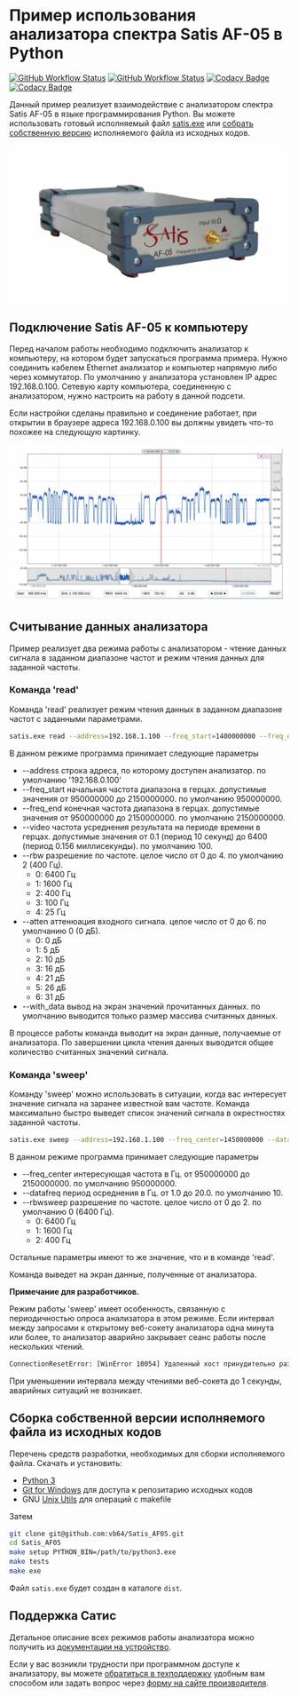 # Пример использования анализатора спектра Satis AF-05 в Python
[![GitHub Workflow Status](https://img.shields.io/github/workflow/status/vb64/Satis_AF05/satis%20pep257?label=Pep257&style=plastic)](https://github.com/vb64/Satis_AF05/actions?query=workflow%3A%22satis+pep257%22)
[![GitHub Workflow Status](https://img.shields.io/github/workflow/status/vb64/Satis_AF05/satis%20tests?label=Python%203.6%203.7%203.8%203.9%203.10&style=plastic)](https://github.com/vb64/Satis_AF05/actions?query=workflow%3A%22satis+tests%22)
[![Codacy Badge](https://app.codacy.com/project/badge/Grade/df385d9214b94778b22c630c7d4baefa)](https://www.codacy.com/gh/vb64/Satis_AF05/dashboard?utm_source=github.com&amp;utm_medium=referral&amp;utm_content=vb64/Satis_AF05&amp;utm_campaign=Badge_Grade)
[![Codacy Badge](https://app.codacy.com/project/badge/Coverage/df385d9214b94778b22c630c7d4baefa)](https://www.codacy.com/gh/vb64/Satis_AF05/dashboard?utm_source=github.com&utm_medium=referral&utm_content=vb64/Satis_AF05&utm_campaign=Badge_Coverage)

Данный пример реализует взаимодействие с анализатором спектра Satis AF-05 в языке программирования Python.
Вы можете использовать готовый исполняемый файл [satis.exe](https://github.com/vb64/Satis_AF05/releases/tag/ver.1.1) или [собрать собственную версию](https://github.com/vb64/Satis_AF05#%D1%81%D0%B1%D0%BE%D1%80%D0%BA%D0%B0-%D1%81%D0%BE%D0%B1%D1%81%D1%82%D0%B2%D0%B5%D0%BD%D0%BD%D0%BE%D0%B9-%D0%B2%D0%B5%D1%80%D1%81%D0%B8%D0%B8-%D0%B8%D1%81%D0%BF%D0%BE%D0%BB%D0%BD%D1%8F%D0%B5%D0%BC%D0%BE%D0%B3%D0%BE-%D1%84%D0%B0%D0%B9%D0%BB%D0%B0-%D0%B8%D0%B7-%D0%B8%D1%81%D1%85%D0%BE%D0%B4%D0%BD%D1%8B%D1%85-%D0%BA%D0%BE%D0%B4%D0%BE%D0%B2) исполняемого файла из исходных кодов.

[![Satis AF-05](/img/device.jpg)](http://www.satis-tl.ru/products/oborudovanie-sistem-upravleniya-i-kontrolya-setey-sputnikovoy-svyazi/analizator-chastotnyy-af-4/)

## Подключение Satis AF-05 к компьютеру

Перед началом работы необходимо подключить анализатор к компьютеру, на котором будет запускаться программа примера.
Нужно соединить кабелем Ethernet анализатор и компьютер напрямую либо через коммутатор.
По умолчанию у анализатора установлен IP адрес 192.168.0.100. Сетевую карту компьютера, соединенную с анализатором, нужно настроить на работу в данной подсети.

Если настройки сделаны правильно и соединение работает, при открытии в браузере адреса 192.168.0.100 вы должны увидеть что-то похожее на следующую картинку.

![Веб-интерфейс](/img/browser.jpg)

## Считывание данных анализатора

Пример реализует два режима работы с анализатором - чтение данных сигнала в заданном диапазоне частот и режим чтения данных для заданной частоты.

### Команда 'read'

Команда 'read' реализует режим чтения данных в заданном диапазоне частот с заданными параметрами.

```bash
satis.exe read --address=192.168.1.100 --freq_start=1400000000 --freq_end=1400330000 --video=50 --rbw=0 --atten=0 --with_data
```

В данном режиме программа принимает следующие параметры

-   --address строка адреса, по которому доступен анализатор. по умолчанию '192.168.0.100'
-   --freq_start начальная частота диапазона в герцах. допустимые значения от 950000000 до 2150000000. по умолчанию 950000000.
-   --freq_end конечная частота диапазона в герцах. допустимые значения от 950000000 до 2150000000. по умолчанию 2150000000.
-   --video частота усреднения результата на периоде времени в герцах. допустимые значения от 0.1 (период 10 секунд) до 6400 (период 0.156 миллисекунды). по умолчанию 100.
-   --rbw разрешение по частоте. целое число от 0 до 4. по умолчанию 2 (400 Гц).
    - 0: 6400 Гц
    - 1: 1600 Гц
    - 2: 400 Гц
    - 3: 100 Гц
    - 4: 25 Гц
-   --atten аттенюация входного сигнала. целое число от 0 до 6. по умолчанию 0 (0 дБ).
    - 0: 0 дБ
    - 1: 5 дБ
    - 2: 10 дБ
    - 3: 16 дБ
    - 4: 21 дБ
    - 5: 26 дБ
    - 6: 31 дБ
-   --with_data вывод на экран значений прочитанных данных. по умолчанию выводится только размер массива считанных данных.

В процессе работы команда выводит на экран данные, получаемые от анализатора. По завершении цикла чтения данных выводится общее количество считанных значений сигнала.

### Команда 'sweep'

Команду 'sweep' можно использовать в ситуации, когда вас интересует значение сигнала на заранее известной вам частоте.
Команда максимально быстро выведет список значений сигнала в окрестностях заданной частоты.

```bash
satis.exe sweep --address=192.168.1.100 --freq_center=1450000000 --datafreq=10 --rbwsweep=0 --atten=0
```

В данном режиме программа принимает следующие параметры

-   --freq_center интересующая частота в Гц. от 950000000 до 2150000000. по умолчанию 950000000.
-   --datafreq период осреднения в Гц. от 1.0 до 20.0. по умолчанию 10.
-   --rbwsweep разрешение по частоте. целое число от 0 до 2. по умолчанию 0 (6400 Гц).
    - 0: 6400 Гц
    - 1: 1600 Гц
    - 2: 400 Гц

Остальные параметры имеют то же значение, что и в команде 'read'.

Команда выведет на экран данные, полученные от анализатора.

**Примечание для разработчиков.**

Режим работы 'sweep' имеет особенность, связанную с периодичностью опроса анализатора в этом режиме.
Если интервал между запросами к открытому веб-сокету анализатора одна минута или более, то анализатор аварийно закрывает сеанс работы после нескольких чтений.

```bash
ConnectionResetError: [WinError 10054] Удаленный хост принудительно разорвал существующее подключение
```

При уменьшении интервала между чтениями веб-сокета до 1 секунды, аварийных ситуаций не возникает.

## Сборка собственной версии исполняемого файла из исходных кодов

Перечень средств разработки, необходимых для сборки исполняемого файла. Скачать и установить:

-   [Python 3](https://www.python.org/downloads/release/python-3810/)
-   [Git for Windows](https://git-scm.com/download/win) для доступа к репозитарию исходных кодов
-   GNU [Unix Utils](http://unxutils.sourceforge.net/) для операций с makefile

Затем

```bash
git clone git@github.com:vb64/Satis_AF05.git
cd Satis_AF05
make setup PYTHON_BIN=/path/to/python3.exe
make tests
make exe
```

Файл `satis.exe` будет создан в каталоге `dist`.

## Поддержка Сатис
Детальное описание всех режимов работы анализатора можно получить из [документации на устройство](http://satis-tl.ru/documents_support/documents/).

Если у вас возникли трудности при программном доступе к анализатору, вы можете [обратиться в техподдержку](https://www.satis-tl.ru/documents_support/) удобным вам способом или задать вопрос через [форму на сайте производителя](https://satis-tl.ru/contacts/#moscow).
